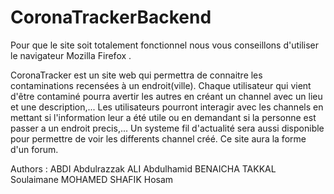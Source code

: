 # CoronaTrackerBackend

Pour que le site soit totalement fonctionnel nous vous conseillons d'utiliser le navigateur Mozilla Firefox .

CoronaTracker est un site web qui permettra de connaitre les contaminations recensées à un endroit(ville). 
Chaque utilisateur qui vient d'être contaminé pourra avertir les autres en créant un channel avec un lieu et une description,... 
Les utilisateurs pourront interagir avec les channels en mettant si l'information leur a été utile ou en demandant si la personne est passer a un endroit precis,... 
Un systeme fil d'actualité sera aussi disponible pour permettre de voir les differents channel créé. Ce site aura la forme d'un forum.


Authors : ABDI Abdulrazzak
          ALI  Abdulhamid
          BENAICHA TAKKAL Soulaimane
          MOHAMED SHAFIK Hosam  
         
          
